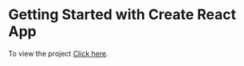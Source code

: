 # Getting Started with Create React App
To view the project [Click here](https://hasnainpriam.github.io/react-e-commerce/).
